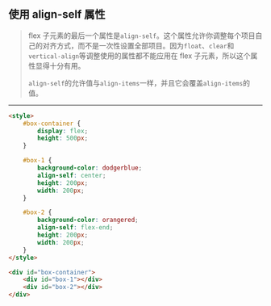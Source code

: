 ## 使用 align-self 属性

> flex 子元素的最后一个属性是`align-self`。这个属性允许你调整每个项目自己的对齐方式，而不是一次性设置全部项目。因为`float`、`clear`和`vertical-align`等调整使用的属性都不能应用在 flex 子元素，所以这个属性显得十分有用。
>
> `align-self`的允许值与`align-items`一样，并且它会覆盖`align-items`的值。

------

```html
<style>
	#box-container {
		display: flex;
		height: 500px;
	}

	#box-1 {
		background-color: dodgerblue;
		align-self: center;
		height: 200px;
		width: 200px;
	}

	#box-2 {
		background-color: orangered;
		align-self: flex-end;
		height: 200px;
		width: 200px;
	}
</style>

<div id="box-container">
	<div id="box-1"></div>
	<div id="box-2"></div>
</div>
```

